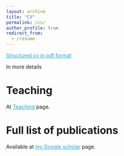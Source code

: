 ```yaml
---
layout: archive
title: "CV"
permalink: /cv/
author_profile: true
redirect_from:
  - /resume
---
```


<a href="https://www.overleaf.com/read/ppbbmfgbsvvf" style="color:#22A5CD;">Structured cv in pdf format</a>

In more details

Teaching
======
At <a href="../teaching" style="color:#22A5CD;">Teaching</a> page.

Full list of publications
======
Available at <a href="https://scholar.google.com/citations?user=I_Kn3nAAAAAJ" style="color:#22A5CD;">my Google scholar</a> page.


<!-- {% include base_path %}
I did quite a bit of teaching, an overview and philosophy is .

Skills
======
* data processing, analysis and visualization in R, Python
* data project management
  * automatization using GNUmake, bash
  * documentation using markdown or LaTeX
  * version control using git
  * cluster computing
* bit of programming in C++

Publications
======
  <ul>{% for post in site.publications %}
    {% include archive-single-cv.html %}
  {% endfor %}</ul>

Talks
======
  <ul>{% for post in site.talks %}
    {% include archive-single-talk-cv.html %}
  {% endfor %}</ul>

Teaching
======
  <ul>{% for post in site.teaching %}
    {% include archive-single-cv.html %}
  {% endfor %}</ul> -->
